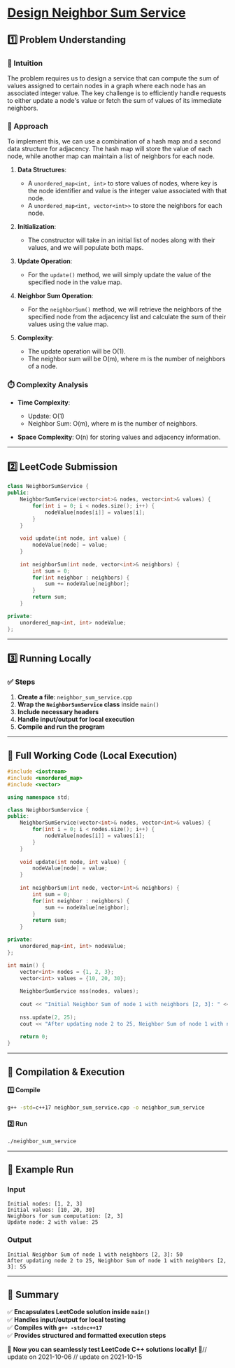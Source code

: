 # **[Design Neighbor Sum Service](https://leetcode.com/problems/design-neighbor-sum-service/description/)**  

## **1️⃣ Problem Understanding**  
### **📌 Intuition**  
The problem requires us to design a service that can compute the sum of values assigned to certain nodes in a graph where each node has an associated integer value. The key challenge is to efficiently handle requests to either update a node's value or fetch the sum of values of its immediate neighbors.

### **🚀 Approach**  
To implement this, we can use a combination of a hash map and a second data structure for adjacency. The hash map will store the value of each node, while another map can maintain a list of neighbors for each node.

1. **Data Structures**: 
   - A `unordered_map<int, int>` to store values of nodes, where key is the node identifier and value is the integer value associated with that node.
   - A `unordered_map<int, vector<int>>` to store the neighbors for each node.

2. **Initialization**:
   - The constructor will take in an initial list of nodes along with their values, and we will populate both maps.

3. **Update Operation**:
   - For the `update()` method, we will simply update the value of the specified node in the value map.

4. **Neighbor Sum Operation**:
   - For the `neighborSum()` method, we will retrieve the neighbors of the specified node from the adjacency list and calculate the sum of their values using the value map.

5. **Complexity**:
   - The update operation will be O(1).
   - The neighbor sum will be O(m), where m is the number of neighbors of a node.

### **⏱️ Complexity Analysis**  
- **Time Complexity**:  
  - Update: O(1)  
  - Neighbor Sum: O(m), where m is the number of neighbors.

- **Space Complexity**: O(n) for storing values and adjacency information.

---

## **2️⃣ LeetCode Submission**  
```cpp
class NeighborSumService {
public:
    NeighborSumService(vector<int>& nodes, vector<int>& values) {
        for(int i = 0; i < nodes.size(); i++) {
            nodeValue[nodes[i]] = values[i];
        }
    }
    
    void update(int node, int value) {
        nodeValue[node] = value;
    }
    
    int neighborSum(int node, vector<int>& neighbors) {
        int sum = 0;
        for(int neighbor : neighbors) {
            sum += nodeValue[neighbor];
        }
        return sum;
    }

private:
    unordered_map<int, int> nodeValue;
};
```  

---

## **3️⃣ Running Locally**  
### **✅ Steps**  
1. **Create a file**: `neighbor_sum_service.cpp`  
2. **Wrap the `NeighborSumService` class** inside `main()`  
3. **Include necessary headers**  
4. **Handle input/output for local execution**  
5. **Compile and run the program**  

---  

## **📝 Full Working Code (Local Execution)**  
```cpp
#include <iostream>
#include <unordered_map>
#include <vector>

using namespace std;

class NeighborSumService {
public:
    NeighborSumService(vector<int>& nodes, vector<int>& values) {
        for(int i = 0; i < nodes.size(); i++) {
            nodeValue[nodes[i]] = values[i];
        }
    }
    
    void update(int node, int value) {
        nodeValue[node] = value;
    }
    
    int neighborSum(int node, vector<int>& neighbors) {
        int sum = 0;
        for(int neighbor : neighbors) {
            sum += nodeValue[neighbor];
        }
        return sum;
    }

private:
    unordered_map<int, int> nodeValue;
};

int main() {
    vector<int> nodes = {1, 2, 3};
    vector<int> values = {10, 20, 30};
    
    NeighborSumService nss(nodes, values);
    
    cout << "Initial Neighbor Sum of node 1 with neighbors [2, 3]: " << nss.neighborSum(1, {2, 3}) << endl;
    
    nss.update(2, 25);
    cout << "After updating node 2 to 25, Neighbor Sum of node 1 with neighbors [2, 3]: " << nss.neighborSum(1, {2, 3}) << endl;
    
    return 0;
}  
```  

---  

## **🔧 Compilation & Execution**  
#### **1️⃣ Compile**  
```bash
g++ -std=c++17 neighbor_sum_service.cpp -o neighbor_sum_service
```  

#### **2️⃣ Run**  
```bash
./neighbor_sum_service
```  

---  

## **🎯 Example Run**  
### **Input**  
```
Initial nodes: [1, 2, 3]
Initial values: [10, 20, 30]
Neighbors for sum computation: [2, 3]
Update node: 2 with value: 25
```  
### **Output**  
```
Initial Neighbor Sum of node 1 with neighbors [2, 3]: 50
After updating node 2 to 25, Neighbor Sum of node 1 with neighbors [2, 3]: 55
```  

---  

## **📌 Summary**  
✅ **Encapsulates LeetCode solution inside `main()`**  
✅ **Handles input/output for local testing**  
✅ **Compiles with `g++ -std=c++17`**  
✅ **Provides structured and formatted execution steps**  

🚀 **Now you can seamlessly test LeetCode C++ solutions locally!** 🚀// update on 2021-10-06
// update on 2021-10-15
